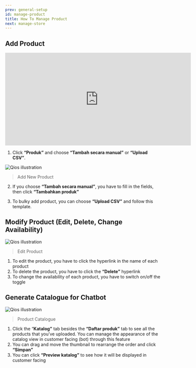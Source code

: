 ```yaml
---
prev: general-setup
id: manage-product
title: How To Manage Product
next: manage-store
---
```


## Add Product

<iframe width="600" height="300" src="https://www.youtube.com/embed/B3JUihKdwX4?list=PLy86Ve1I7c3iZrOzmqE16D0ZVIjoDFRQw" title="YouTube video player" frameBorder="0" allow="accelerometer; autoplay; clipboard-write; encrypted-media; gyroscope; picture-in-picture" allowFullScreen></iframe>

1. Click **“Produk”** and choose **“Tambah secara manual”** or **“Upload CSV”**.

![Qios illustration](./images/image6.png)

> Add New Product

2. If you choose **“Tambah secara manual”**, you have to fill in the fields, then click **“Tambahkan produk”**

3. To bulky add product, you can choose **“Upload CSV”** and follow this template.

## Modify Product (Edit, Delete, Change Availability)

![Qios illustration](./images/image7.png)

> Edit Product

1. To edit the product, you have to click the hyperlink in the name of each product
2. To delete the product, you have to click the **“Delete”** hyperlink
3. To change the availability of each product, you have to switch on/off the toggle

## Generate Catalogue for Chatbot

![Qios illustration](./images/image8.png)

> Product Catalogue

1. Click the “**Katalog”** tab besides the **“Daftar produk”** tab to see all the products that you’ve uploaded. You can manage the appearance of the catalog view in customer facing (bot) through this feature
2. You can drag and move the thumbnail to rearrange the order and click **“Simpan”**
3. You can click **“Preview katalog”** to see how it will be displayed in customer facing
